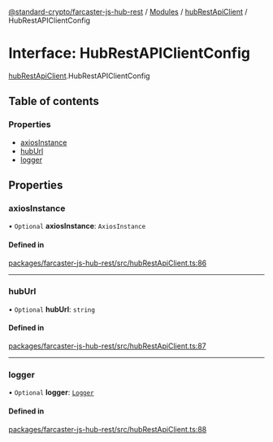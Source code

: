 [@standard-crypto/farcaster-js-hub-rest](../README.md) / [Modules](../modules.md) / [hubRestApiClient](../modules/hubRestApiClient.md) / HubRestAPIClientConfig

# Interface: HubRestAPIClientConfig

[hubRestApiClient](../modules/hubRestApiClient.md).HubRestAPIClientConfig

## Table of contents

### Properties

- [axiosInstance](hubRestApiClient.HubRestAPIClientConfig.md#axiosinstance)
- [hubUrl](hubRestApiClient.HubRestAPIClientConfig.md#huburl)
- [logger](hubRestApiClient.HubRestAPIClientConfig.md#logger)

## Properties

### axiosInstance

• `Optional` **axiosInstance**: `AxiosInstance`

#### Defined in

[packages/farcaster-js-hub-rest/src/hubRestApiClient.ts:86](https://github.com/standard-crypto/farcaster-js/blob/main/packages/farcaster-js-hub-rest/src/hubRestApiClient.ts#L86)

___

### hubUrl

• `Optional` **hubUrl**: `string`

#### Defined in

[packages/farcaster-js-hub-rest/src/hubRestApiClient.ts:87](https://github.com/standard-crypto/farcaster-js/blob/main/packages/farcaster-js-hub-rest/src/hubRestApiClient.ts#L87)

___

### logger

• `Optional` **logger**: [`Logger`](logger.Logger.md)

#### Defined in

[packages/farcaster-js-hub-rest/src/hubRestApiClient.ts:88](https://github.com/standard-crypto/farcaster-js/blob/main/packages/farcaster-js-hub-rest/src/hubRestApiClient.ts#L88)
